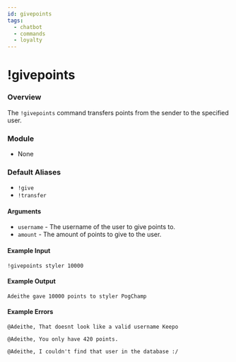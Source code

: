 ```yaml
---
id: givepoints
tags:
  - chatbot
  - commands
  - loyalty
---
```

# !givepoints

### Overview

The `!givepoints` command transfers points from the sender to the specified user.

### Module

- None

### Default Aliases

- `!give`
- `!transfer`

#### Arguments

- `username` - The username of the user to give points to.
- `amount` - The amount of points to give to the user.

#### Example Input

```
!givepoints styler 10000
```

#### Example Output

```
Adeithe gave 10000 points to styler PogChamp
```

#### Example Errors

```
@Adeithe, That doesnt look like a valid username Keepo

@Adeithe, You only have 420 points.

@Adeithe, I couldn't find that user in the database :/
```

